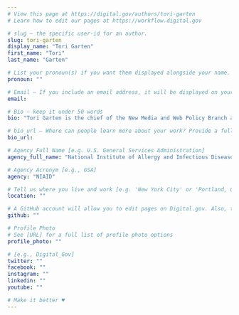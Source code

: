 ```yaml
---
# View this page at https://digital.gov/authors/tori-garten
# Learn how to edit our pages at https://workflow.digital.gov

# slug — the specific user-id for an author.
slug: tori-garten
display_name: "Tori Garten"
first_name: "Tori"
last_name: "Garten"

# List your pronoun(s) if you want them displayed alongside your name. If blank, we'll use just your name. Learn more http://mypronouns.org
pronoun: ""

# Email — If you include an email address, it will be displayed on your profile page
email: 

# Bio — keep it under 50 words
bio: "Tori Garten is the chief of the New Media and Web Policy Branch at the National Institute of Allergy and Infectious Diseases (NIAID)—one of the 27 Institutes and Centers of the National Institutes of Health (NIH)."

# bio_url — Where can people learn more about your work? Provide a full URL [e.g. 'https://www.example.gov/']
bio_url: 

# Agency Full Name [e.g. U.S. General Services Administration]
agency_full_name: "National Institute of Allergy and Infectious Diseases"

# Agency Acronym [e.g., GSA]
agency: "NIAID"

# Tell us where you live and work [e.g. 'New York City' or 'Portland, OR']
location: ""

# A GitHub account will allow you to edit pages on Digital.gov. Also, the image used in your GitHub account can be used to populate your digital.gov profile photo. Learn more about getting a Github account at [URL]
github: ""

# Profile Photo
# See [URL] for a full list of profile photo options
profile_photo: ""

# [e.g., Digital_Gov]
twitter: ""
facebook: ""
instagram: ""
linkedin: ""
youtube: ""

# Make it better ♥
---
```

